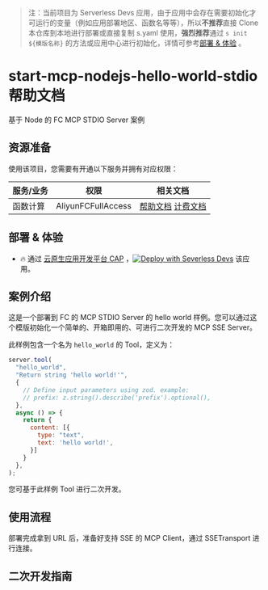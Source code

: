 
> 注：当前项目为 Serverless Devs 应用，由于应用中会存在需要初始化才可运行的变量（例如应用部署地区、函数名等等），所以**不推荐**直接 Clone 本仓库到本地进行部署或直接复制 s.yaml 使用，**强烈推荐**通过 `s init ${模版名称}` 的方法或应用中心进行初始化，详情可参考[部署 & 体验](#部署--体验) 。

# start-mcp-nodejs-hello-world-stdio 帮助文档

<description>

基于 Node 的 FC MCP STDIO Server 案例

</description>


## 资源准备

使用该项目，您需要有开通以下服务并拥有对应权限：

<service>



| 服务/业务 |  权限  | 相关文档 |
| --- |  --- | --- |
| 函数计算 |  AliyunFCFullAccess | [帮助文档](https://help.aliyun.com/product/2508973.html) [计费文档](https://help.aliyun.com/document_detail/2512928.html) |

</service>

<remark>



</remark>

<disclaimers>



</disclaimers>

## 部署 & 体验

<appcenter>
   
- :fire: 通过 [云原生应用开发平台 CAP](https://cap.console.aliyun.com/template-detail?template=start-mcp-nodejs-hello-world-stdio) ，[![Deploy with Severless Devs](https://img.alicdn.com/imgextra/i1/O1CN01w5RFbX1v45s8TIXPz_!!6000000006118-55-tps-95-28.svg)](https://cap.console.aliyun.com/template-detail?template=start-mcp-nodejs-hello-world-stdio) 该应用。
   
</appcenter>
<deploy>
    
   
</deploy>

## 案例介绍

<appdetail id="flushContent">

这是一个部署到 FC 的 MCP STDIO Server 的 hello world 样例。您可以通过这个模版初始化一个简单的、开箱即用的、可进行二次开发的 MCP SSE Server。 
 
此样例包含一个名为 `hello_world` 的 Tool，定义为：

```javascript
server.tool(
  "hello_world",
  "Return string 'hello world!'",
  {
    // Define input parameters using zod. example: 
    // prefix: z.string().describe('prefix').optional(),
  },
  async () => {
    return {
      content: [{
        type: "text",
        text: 'hello world!',
      }]
    }
  },
);

```

您可基于此样例 Tool 进行二次开发。

</appdetail>







## 使用流程

<usedetail id="flushContent">

部署完成拿到 URL 后，准备好支持 SSE 的 MCP Client，通过 SSETransport 进行连接。

</usedetail>

## 二次开发指南

<development id="flushContent">
</development>






